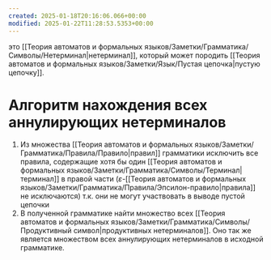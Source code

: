 ```yaml
---
created: 2025-01-18T20:16:06.066+00:00
modified: 2025-01-22T11:28:53.5353+00:00
---
```

это [[Теория автоматов и формальных языков/Заметки/Грамматика/Символы/Нетерминал|нетерминал]], который может породить [[Теория автоматов и формальных языков/Заметки/Язык/Пустая цепочка|пустую цепочку]].

# Алгоритм нахождения всех аннулирующих нетерминалов
1) Из множества [[Теория автоматов и формальных языков/Заметки/Грамматика/Правила/Правило|правил]] грамматики исключить все правила, содержащие хотя бы один [[Теория автоматов и формальных языков/Заметки/Грамматика/Символы/Терминал|терминал]] в правой части ($\varepsilon$-[[Теория автоматов и формальных языков/Заметки/Грамматика/Правила/Эпсилон-правило|правила]] не исключаются) т.к. они не могут участвовать в выводе пустой цепочки
2) В полученной грамматике найти множество всех [[Теория автоматов и формальных языков/Заметки/Грамматика/Символы/Продуктивный символ|продуктивных нетерминалов]]. Оно так же является множеством всех аннулирующих нетерминалов в исходной грамматике.